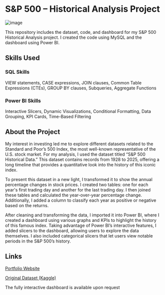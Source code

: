 # S&P 500 – Historical Analysis Project



![image](https://github.com/user-attachments/assets/2b190112-2576-4597-93f0-cddca63226fd)

This repository includes the dataset, code, and dashboard for my S&P 500 Historical Analysis project.  I created the code using MySQL and the dashboard using Power BI.

## Skills Used

### SQL Skills 

VIEW statements, CASE expressions, JOIN clauses, Common Table Expressions (CTEs), GROUP BY clauses, Subqueries, Aggregate Functions

### Power BI Skills

Interactive Slicers, Dynamic Visualizations, Conditional Formatting, Data Grouping, KPI Cards, Time-Based Filtering

## About the Project

My interest in investing led me to explore different datasets related to the Standard and Poor’s 500 Index, the most well-known representative of the U.S. stock market. For my analysis, I used the dataset titled “S&P 500 Historical Data.” This dataset contains records from 1928 to 2025, offering a long timeline that provides a quantitative look into the history of this iconic index.

To present this dataset in a new light, I transformed it to show the annual percentage changes in stock prices. I created two tables: one for each year's first trading day and another for the last trading day. I then joined these tables and calculated the year-over-year percentage change. Additionally, I added a column to classify each year as positive or negative based on the returns.

After cleaning and transforming the data, I imported it into Power BI, where I created a dashboard using various graphs and KPIs to highlight the history of this famous index. Taking advantage of Power BI’s interactive features, I added slicers to the dashboard, allowing users to explore the data themselves. I also included categorical slicers that let users view notable periods in the S&P 500’s history.

## Links

[Portfolio Website](https://nicolaskiryczun.github.io/)

[Original Dataset (Kaggle)](https://www.kaggle.com/datasets/paveljurke/s-and-p-500-gspc-historical-data/versions/251)

The fully interactive dashboard is available upon request

